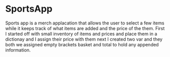 # SportsApp
Sports app is a merch applacation that allows the user to select a few items while it keeps track of what items are added and the price of the them.
First I started off with small inventory of items and prices and place them in a dictionay and I assign their price with them
next I created  two var and they both we assigned empty brackets basket and total to hold any appended information.
